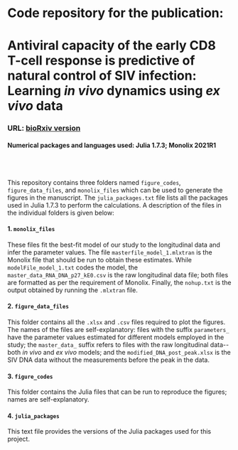 # **Code repository for the publication:**
# Antiviral capacity of the early CD8 T-cell response is predictive of natural control of SIV infection: Learning _in vivo_ dynamics using _ex vivo_ data
### URL: [bioRxiv version](https://www.biorxiv.org/content/10.1101/2023.10.13.562306v1)

#### Numerical packages and languages used: Julia 1.7.3; Monolix 2021R1
<br/>
<br/>

This repository contains three folders named `figure_codes`, `figure_data_files`, and `monolix_files` which can be used to generate the figures in the manuscript. The `julia_packages.txt` file lists all the packages used in Julia 1.7.3 to perform the calculations. A description of the files in the individual folders is given below:

#### 1. `monolix_files`
These files fit the best-fit model of our study to the longitudinal data and infer the parameter values. The file `masterfile_model_1.mlxtran` is the Monolix file that should be run to obtain these estimates. While `modelFile_model_1.txt` codes the model, the `master_data_RNA_DNA_p27_kE0.csv` is the raw longitudinal data file; both files are formatted as per the requirement of Monolix. Finally, the `nohup.txt` is the output obtained by running the `.mlxtran` file.

#### 2. `figure_data_files`
This folder contains all the `.xlsx` and `.csv` files required to plot the figures. The names of the files are self-explanatory: files with the suffix `parameters_` have the parameter values estimated for different models employed in the study; the `master_data_` suffix refers to files with the raw longitudinal data--both _in vivo_ and _ex vivo_ models; and the `modified_DNA_post_peak.xlsx` is the SIV DNA data without the measurements before the peak in the data.

#### 3. `figure_codes`
This folder contains the Julia files that can be run to reproduce the figures; names are self-explanatory.

#### 4. `julia_packages`
This text file provides the versions of the Julia packages used for this project.
